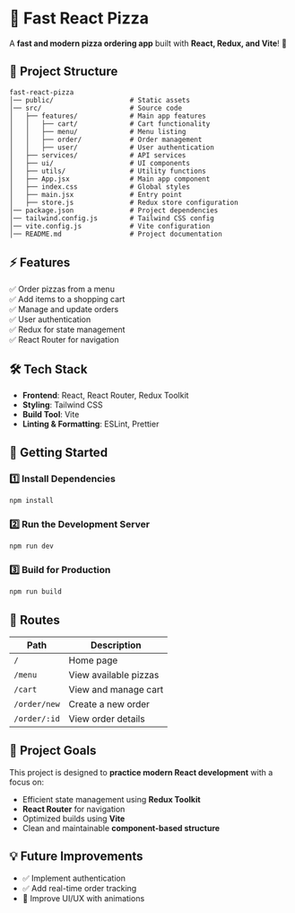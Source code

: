 # 🍕 Fast React Pizza

A **fast and modern pizza ordering app** built with **React, Redux, and Vite**! 🚀  

## 📂 Project Structure  

```
fast-react-pizza
│── public/                   # Static assets  
│── src/                      # Source code  
│   ├── features/             # Main app features  
│   │   ├── cart/             # Cart functionality  
│   │   ├── menu/             # Menu listing  
│   │   ├── order/            # Order management  
│   │   ├── user/             # User authentication  
│   ├── services/             # API services  
│   ├── ui/                   # UI components  
│   ├── utils/                # Utility functions  
│   ├── App.jsx               # Main app component  
│   ├── index.css             # Global styles  
│   ├── main.jsx              # Entry point  
│   ├── store.js              # Redux store configuration  
│── package.json              # Project dependencies  
│── tailwind.config.js        # Tailwind CSS config  
│── vite.config.js            # Vite configuration  
│── README.md                 # Project documentation  
```

## ⚡ Features  

✅ Order pizzas from a menu  
✅ Add items to a shopping cart  
✅ Manage and update orders  
✅ User authentication  
✅ Redux for state management  
✅ React Router for navigation  

## 🛠️ Tech Stack  

- **Frontend**: React, React Router, Redux Toolkit  
- **Styling**: Tailwind CSS  
- **Build Tool**: Vite  
- **Linting & Formatting**: ESLint, Prettier  

## 🚀 Getting Started  

### 1️⃣ Install Dependencies  

```sh
npm install
```

### 2️⃣ Run the Development Server  

```sh
npm run dev
```

### 3️⃣ Build for Production  

```sh
npm run build
```

## 📌 Routes  

| Path           | Description           |
|---------------|-----------------------|
| `/`           | Home page             |
| `/menu`       | View available pizzas |
| `/cart`       | View and manage cart  |
| `/order/new`  | Create a new order    |
| `/order/:id`  | View order details    |

## 🎯 Project Goals  

This project is designed to **practice modern React development** with a focus on:  
- Efficient state management using **Redux Toolkit**  
- **React Router** for navigation  
- Optimized builds using **Vite**  
- Clean and maintainable **component-based structure**  

## 💡 Future Improvements  

- ✅ Implement authentication  
- ✅ Add real-time order tracking  
- 🚀 Improve UI/UX with animations  
  
